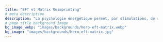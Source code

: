 ```yaml
---
title: "EFT et Matrix Reimprinting"
# meta description
description: "La psychologie énergétique permet, par stimulations, de réguler les émotions bloquées en chacun de nous avec des changements rapides, spectaculaires et durables."
# page title background image
bg_image_webp: "images/backgrounds/hero-eft-matrix.webp"
bg_image: "images/backgrounds/hero-eft-matrix.jpg"
---
```



